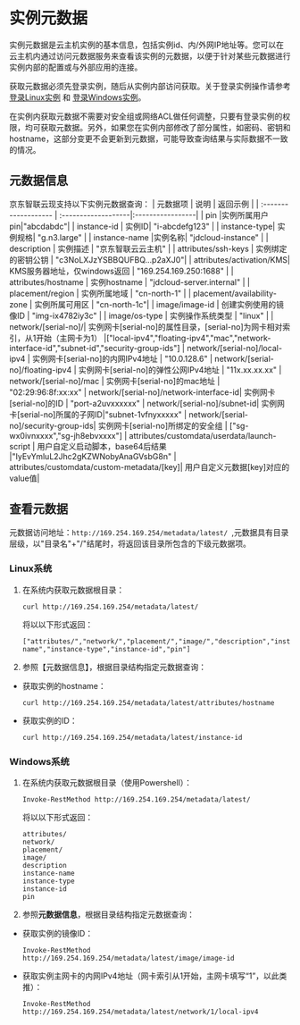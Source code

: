 # 实例元数据

实例元数据是云主机实例的基本信息，包括实例id、内/外网IP地址等。您可以在云主机内通过访问元数据服务来查看该实例的元数据，以便于针对某些元数据进行实例内部的配置或与外部应用的连接。

获取元数据必须先登录实例，随后从实例内部访问获取。关于登录实例操作请参考 [登录Linux实例](https://docs.jdcloud.com/virtual-machines/connect-to-linux-instance) 和 [登录Windows实例](https://docs.jdcloud.com/virtual-machines/connect-to-windows-instance)。

在实例内获取元数据不需要对安全组或网络ACL做任何调整，只要有登录实例的权限，均可获取元数据。另外，如果您在实例内部修改了部分属性，如密码、密钥和hostname，这部分变更不会更新到元数据，可能导致查询结果与实际数据不一致的情况。

## 元数据信息
京东智联云现支持以下实例元数据查询：
| 元数据项                 | 说明                 | 返回示例  |
| :------------------- | :-------------------|:-----------------|
| pin |实例所属用户pin|"abcdabdc"|
| instance-id  |  实例ID| "i-abcdefg123" |
| instance-type| 实例规格| "g.n3.large" |
| instance-name |实例名称| "jdcloud-instance" |
| description | 实例描述 | "京东智联云云主机" |
| attributes/ssh-keys | 实例绑定的密钥公钥 | "c3NoLXJzYSBBQUFBQ...p2aXJ0"|
| attributes/activation/KMS| KMS服务器地址，仅windows返回 | "169.254.169.250:1688" |
| attributes/hostname | 实例hostname | "jdcloud-server.internal" |
| placement/region | 实例所属地域 | "cn-north-1" |
| placement/availability-zone | 实例所属可用区 | "cn-north-1c"|
| image/image-id | 创建实例使用的镜像ID | "img-ix4782iy3c" |
| image/os-type | 实例操作系统类型 | "linux" |
| network/[serial-no]/| 实例网卡[serial-no]的属性目录，[serial-no]为网卡相对索引，从1开始（主网卡为1） |["local-ipv4","floating-ipv4","mac","network-interface-id","subnet-id","security-group-ids"]
| network/[serial-no]/local-ipv4 | 实例网卡[serial-no]的内网IPv4地址 | "10.0.128.6"
| network/[serial-no]/floating-ipv4 | 实例网卡[serial-no]的弹性公网IPv4地址 | "11x.xx.xx.xx"
| network/[serial-no]/mac | 实例网卡[serial-no]的mac地址 | "02:29:96:8f:xx:xx"
| network/[serial-no]/network-interface-id| 实例网卡[serial-no]的ID | 	"port-a2uvxxxxxx"
| network/[serial-no]/subnet-id| 实例网卡[serial-no]所属的子网ID|"subnet-1vfnyxxxxx"
| network/[serial-no]/security-group-ids| 实例网卡[serial-no]所绑定的安全组 | ["sg-wx0ivnxxxx","sg-jh8ebvxxxx"]
| attributes/customdata/userdata/launch-script | 用户自定义启动脚本，base64后结果 |"IyEvYmluL2Jhc2gKZWNobyAnaGVsbG8n"
| attributes/customdata/custom-metadata/[key]| 用户自定义元数据[key]对应的value值|


## 查看元数据
元数据访问地址：`http://169.254.169.254/metadata/latest/ `,元数据具有目录层级，以"目录名"+"/"结尾时，将返回该目录所包含的下级元数据项。

### Linux系统

1. 在系统内获取元数据根目录：
    ```Shell
    curl http://169.254.169.254/metadata/latest/
    ```
    将以以下形式返回：
    ```
    ["attributes/","network/","placement/","image/","description","instance-name","instance-type","instance-id","pin"]
    ```
2. 参照【元数据信息】，根据目录结构指定元数据查询：<br>
  * 获取实例的hostname：
    ```Shell
    curl http://169.254.169.254/metadata/latest/attributes/hostname
    ```
  * 获取实例的ID：
    ```Shell
    curl http://169.254.169.254/metadata/latest/instance-id
    ```

### Windows系统

1. 在系统内获取元数据根目录（使用Powershell）：<br>
    ```
    Invoke-RestMethod http://169.254.169.254/metadata/latest/
    ```
    将以以下形式返回：
    ```
    attributes/
    network/
    placement/
    image/
    description
    instance-name
    instance-type
    instance-id
    pin
    ```

2. 参照**元数据信息**，根据目录结构指定元数据查询：<br>
  * 获取实例的镜像ID：
    ```
    Invoke-RestMethod http://169.254.169.254/metadata/latest/image/image-id
    ```
  * 获取实例主网卡的内网IPv4地址（网卡索引从1开始，主网卡填写“1”，以此类推）：
    ```
    Invoke-RestMethod http://169.254.169.254/metadata/latest/network/1/local-ipv4
    ```

